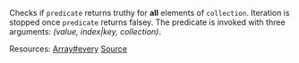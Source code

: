 Checks if <code>predicate</code> returns truthy for <strong>all</strong> elements of <code>collection</code>. Iteration is stopped once <code>predicate</code> returns falsey. The predicate is invoked with three arguments: <em>(value, index|key, collection)</em>.

Resources: [Array#every](https://developer.mozilla.org/docs/Web/JavaScript/Reference/Global_Objects/Array/every) [Source](https://github.com/you-dont-need/You-Dont-Need-Lodash-Underscore#_every)
